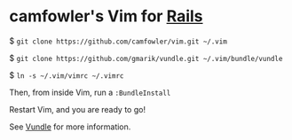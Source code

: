 # camfowler's Vim for [Rails](http://rubyonrails.org/)

$ `git clone https://github.com/camfowler/vim.git ~/.vim`

$ `git clone https://github.com/gmarik/vundle.git ~/.vim/bundle/vundle`

$ `ln -s ~/.vim/vimrc ~/.vimrc`

Then, from inside Vim, run a
`:BundleInstall`

Restart Vim, and you are ready to go!

See [Vundle](https://github.com/gmarik/vundle/) for more information.

